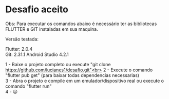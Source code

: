 # Desafio aceito

Obs: Para executar os comandos abaixo é necessário ter as bibliotecas FLUTTER e GIT instaladas em sua maquina.

Versão testada:

Flutter: 2.0.4<br>
Git: 2.31.1
Android Studio 4.2.1

1 - Baixe o projeto completo ou execute "git clone https://github.com/lucianes1/desafio.git"<br>
2 - Execute o comando "flutter pub get" (para baixar todas dependencias necessarias) <br>
3 - Abra o projeto e compile em um emulador/dispositivo real ou execute o comando "flutter run"<br>
4 - 😉
